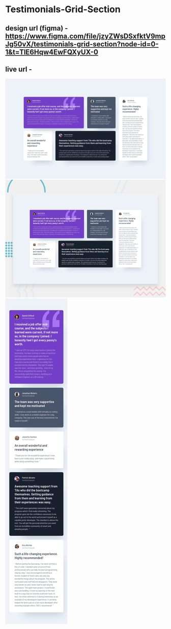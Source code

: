 # Testimonials-Grid-Section

## design url (figma) - https://www.figma.com/file/jzyZWsDSxfktV9mpJg50vX/testimonials-grid-section?node-id=0-1&t=TlE6Hqw4EwFQXyUX-0

## live url - 


![Image 1](./design/desktop-design.jpg)
![Image 2](./design/desktop-preview.jpg)
![Image 3](./design/mobile-design.jpg)